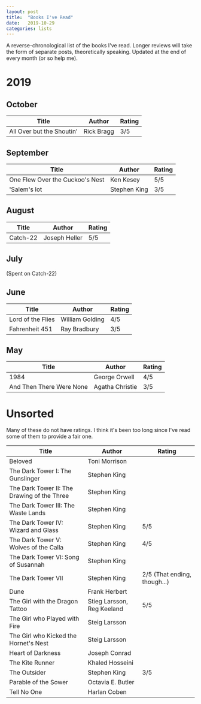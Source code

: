 ```yaml
---
layout: post
title:  "Books I've Read"
date:   2019-10-29
categories: lists
---
```


A reverse-chronological list of the books I've read. Longer reviews will take the form of separate posts, theoretically speaking. Updated at the end of every month (or so help me).

# 2019

## October

| Title                      | Author | Rating        |
| ---------------------------| ------ | ------------- |
| All Over but the Shoutin'  | Rick Bragg | 3/5  |

## September

| Title                      | Author | Rating        |
| ---------------------------| ------ | ------------- |
| One Flew Over the Cuckoo's Nest | Ken Kesey | 5/5 |
| 'Salem's lot               | Stephen King | 3/5  |

## August

| Title                      | Author | Rating        |
| ---------------------------| ------ | ------------- |
| Catch-22 | Joseph Heller | 5/5 |

## July

(Spent on Catch-22)

## June

| Title                      | Author | Rating        |
| ---------------------------| ------ | ------------- |
| Lord of the Flies | William Golding | 4/5 |
| Fahrenheit 451 | Ray Bradbury | 3/5 |

## May

| Title                      | Author | Rating        |
| ---------------------------| ------ | ------------- |
| 1984 | George Orwell | 4/5 |
| And Then There Were None | Agatha Christie | 3/5 |

# Unsorted

Many of these do not have ratings. I think it's been too long since I've read some of them to provide a fair one.

| Title                      | Author | Rating        |
| ---------------------------| ------ | ------------- |
| Beloved | Toni Morrison ||
| The Dark Tower I: The Gunslinger | Stephen King ||
| The Dark Tower II: The Drawing of the Three | Stephen King ||
| The Dark Tower III: The Waste Lands | Stephen King | |
| The Dark Tower IV: Wizard and Glass | Stephen King | 5/5 |
| The Dark Tower V: Wolves of the Calla | Stephen King | 4/5 |
| The Dark Tower VI: Song of Susannah | Stephen King ||
| The Dark Tower VII | Stephen King | 2/5 (That ending, though...) |
| Dune | Frank Herbert | |
| The Girl with the Dragon Tattoo | Stieg Larsson, Reg Keeland | 5/5 |
| The Girl who Played with Fire | Steig Larsson | |
| The Girl who Kicked the Hornet's Nest | Steig Larsson | |
| Heart of Darkness | Joseph Conrad | |
| The Kite Runner | Khaled Hosseini | |
| The Outsider | Stephen King | 3/5 |
| Parable of the Sower | Octavia E. Butler | |
| Tell No One | Harlan Coben | |
